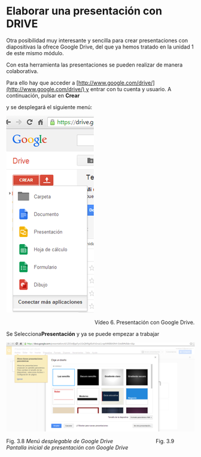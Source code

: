 # Elaborar una presentación con DRIVE

Otra posibilidad muy interesante y sencilla para crear presentaciones con diapositivas la ofrece Google Drive, del que ya hemos tratado en la unidad 1 de este mismo módulo.

Con esta herramienta las presentaciones se pueden realizar de manera colaborativa.

Para ello hay que acceder a [http://www.google.com/drive/](http://www.google.com/drive/) y entrar con tu cuenta y usuario. A continuación, pulsar en **Crear** 

y se desplegará el siguiente menú:


![Menú desplegable de Google Drive](img/z1.png "Menú desplegable de Google Drive")


                                                            Vídeo 6. Presentación con Google Drive.

Se Selecciona**Presentación** y ya se puede empezar a trabajar


![Página inicial de presentación de Google Drive](img/z2.png "Página inicial de presentación de Google Drive")


Fig. 3.8 _Menú desplegable de Google Drive_                             Fig. 3.9 _Pantalla inicial de presentación con Google Drive_     

